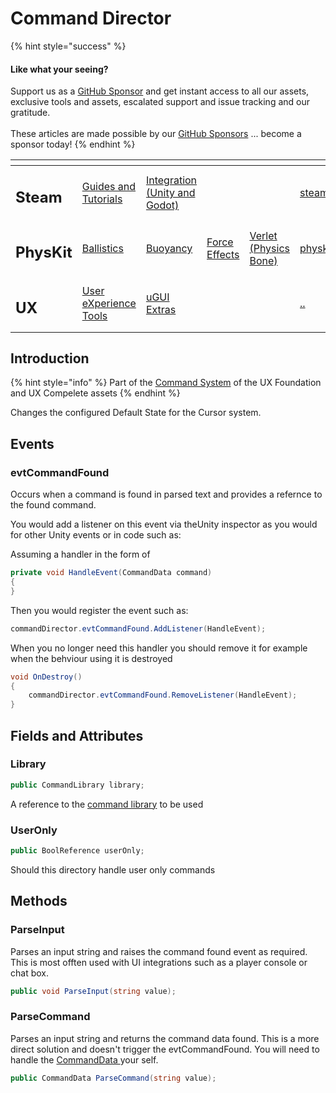 # Command Director



{% hint style="success" %}
#### Like what your seeing?

Support us as a [GitHub Sponsor](../../../become-a-sponsor/) and get instant access to all our assets, exclusive tools and assets, escalated support and issue tracking and our gratitude.\
\
These articles are made possible by our [GitHub Sponsors](../../../become-a-sponsor/) ... become a sponsor today!
{% endhint %}

<table data-view="cards"><thead><tr><th></th><th></th><th></th><th></th><th></th><th data-hidden data-card-target data-type="content-ref"></th><th data-hidden data-card-cover data-type="files"></th></tr></thead><tbody><tr><td><h2>Steam</h2></td><td><a href="../../../company/steam/">Guides and Tutorials</a></td><td><a href="../../steamworks/">Integration (Unity and Godot)</a></td><td></td><td></td><td><a href="../../../company/steam/">steam</a></td><td><a href="../../../.gitbook/assets/Steamworks Card.png">Steamworks Card.png</a></td></tr><tr><td><h2>PhysKit</h2></td><td><a href="../../physkit/learning/sample-scenes/1-ballistic-basics.md">Ballistics</a></td><td><a href="../../physkit/learning/sample-scenes/1-buoyancy-example.md">Buoyancy</a></td><td><a href="../../physkit/learning/sample-scenes/1-force-effect-fields.md">Force Effects</a></td><td><a href="../../physkit/learning/sample-scenes/2-verlet-spring-skinned-mesh.md">Verlet (Physics Bone)</a></td><td><a href="../../physkit/">physkit</a></td><td><a href="../../../.gitbook/assets/PhysKit Card.png">PhysKit Card.png</a></td></tr><tr><td><h2>UX</h2></td><td><a href="../learning/core-concepts/">User eXperience Tools</a></td><td><a href="../learning/ugui-extras/">uGUI Extras</a></td><td></td><td></td><td><a href="../">..</a></td><td><a href="../../../.gitbook/assets/Splash Screen (1).png">Splash Screen (1).png</a></td></tr></tbody></table>

## Introduction

{% hint style="info" %}
Part of the [Command System](../learning/core-concepts/command-system.md) of the UX Foundation and UX Compelete assets
{% endhint %}

Changes the configured Default State for the Cursor system.

## Events

### evtCommandFound

Occurs when a command is found in parsed text and provides a refernce to the found command.

You would add a listener on this event via theUnity inspector as you would for other Unity events or in code such as:

Assuming a handler in the form of

```csharp
private void HandleEvent(CommandData command)
{
}
```

Then you would register the event such as:

```csharp
commandDirector.evtCommandFound.AddListener(HandleEvent);
```

When you no longer need this handler you should remove it for example when the behviour using it is destroyed

```csharp
void OnDestroy()
{
    commandDirector.evtCommandFound.RemoveListener(HandleEvent);
}
```

## Fields and Attributes

### Library

```csharp
public CommandLibrary library;
```

A reference to the [command library](../objects/command-library.md) to be used

### UserOnly

```csharp
public BoolReference userOnly;
```

Should this directory handle user only commands

## Methods

### ParseInput

Parses an input string and raises the command found event as required. This is most offten used with UI integrations such as a player console or chat box.

```csharp
public void ParseInput(string value);
```

### ParseCommand

Parses an input string and returns the command data found. This is a more direct solution and doesn't trigger the evtCommandFound. You will need to handle the [CommandData ](../objects/command-data.md)your self.

```csharp
public CommandData ParseCommand(string value);
```

